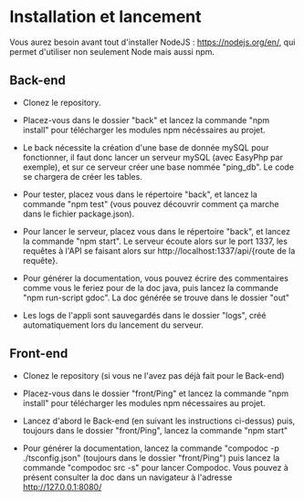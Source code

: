 # Installation et lancement

Vous aurez besoin avant tout d'installer NodeJS : https://nodejs.org/en/, qui permet d'utiliser non seulement Node mais aussi npm.

## Back-end

 - Clonez le repository.

 - Placez-vous dans le dossier "back" et lancez la commande "npm install" pour télécharger les modules npm nécéssaires au projet.
 
 - Le back nécessite la création d'une base de donnée mySQL pour fonctionner, il faut donc lancer un serveur mySQL (avec EasyPhp par exemple), et sur ce serveur créer une base nommée "ping_db". Le code se chargera de créer les tables.

 - Pour tester, placez vous dans le répertoire "back", et lancez la commande "npm test" (vous pouvez découvrir comment ça marche dans le fichier package.json).

 - Pour lancer le serveur, placez vous dans le répertoire "back", et lancez la commande "npm start". Le serveur écoute alors sur le port 1337, les requêtes à l'API se faisant alors sur http://localhost:1337/api/{route de la requête}.

 - Pour générer la documentation, vous pouvez écrire des commentaires comme vous le feriez pour de la doc java, puis lancez la commande "npm run-script gdoc". La doc générée se trouve dans le dossier "out"
 
 - Les logs de l'appli sont sauvegardés dans le dossier "logs", créé automatiquement lors du lancement du serveur.
 
 ## Front-end

- Clonez le repository (si vous ne l'avez pas déjà fait pour le Back-end)

- Placez-vous dans le dossier "front/Ping" et lancez la commande "npm install" pour télécharger les modules npm nécessaires au projet.

- Lancez d'abord le Back-end (en suivant les instructions ci-dessus) puis, toujours dans le dossier "front/Ping", lancez la commande "npm start"


- Pour générer la documentation, lancez la commande "compodoc -p ./tsconfig.json" (toujours dans le dossier "front/Ping") puis lancez la commande "compodoc src -s" pour lancer Compodoc. Vous pouvez à présent consulter la doc dans un navigateur à l'adresse http://127.0.0.1:8080/
